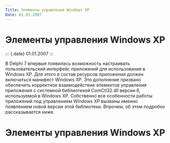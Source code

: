 ```yaml
---
Title: Элементы управления Windows XP
Date: 01.01.2007
---
```



Элементы управления Windows XP
==============================

::: {.date}
01.01.2007
:::

В Delphi 7 впервые появилась возможность настраивать пользовательский
интерфейс приложений для использования в Windows XP. Для этого в состав
ресурсов приложения должен включаться манифест Windows XP. Это
дополнение призвано обеспечить корректное взаимодействие элементов
управления приложения с системной библиотекой ComCtl32.dll версии 6,
используемой в Windows XP. Собственно все особенности работы приложений
под управлением Windows XP вызваны именно появлением новой версии этой
библиотеки. Впрочем, об этом подробно рассказывается ниже.

Элементы управления Windows XP
==============================
